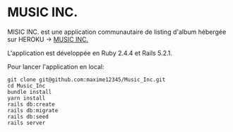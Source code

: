# MUSIC INC.

MISIC INC. est une application communautaire de listing d'album hébergée sur HEROKU -> [MUSIC INC.](https://musicinc.herokuapp.com)

L'application est développée en Ruby 2.4.4 et Rails 5.2.1.

Pour lancer l'application en local:

```
git clone git@github.com:maxime12345/Music_Inc.git
cd Music_Inc
bundle install
yarn install
rails db:create
rails db:migrate
rails db:seed
rails server
```
